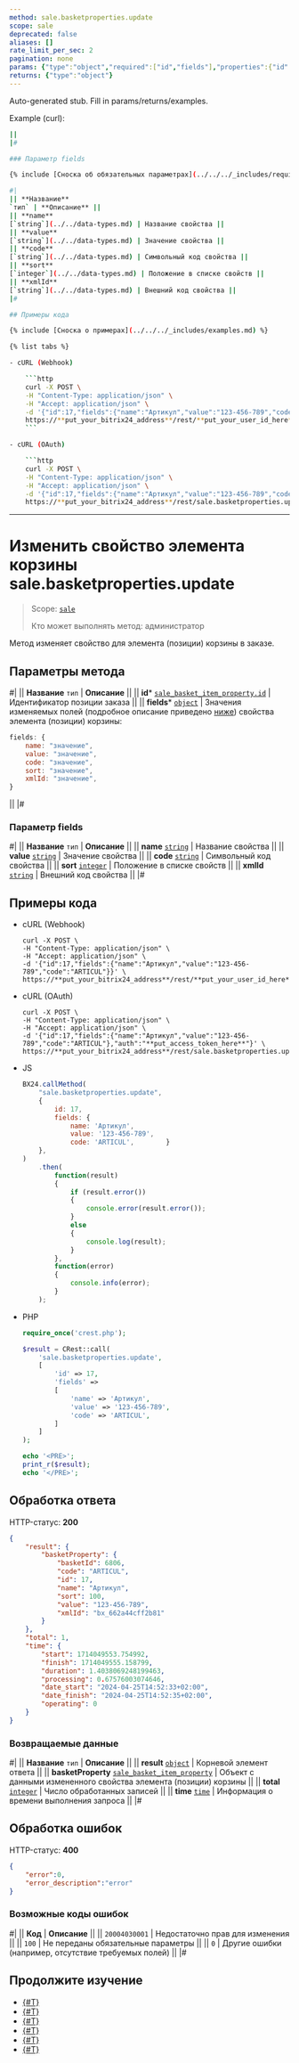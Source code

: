 ```yaml
---
method: sale.basketproperties.update
scope: sale
deprecated: false
aliases: []
rate_limit_per_sec: 2
pagination: none
params: {"type":"object","required":["id","fields"],"properties":{"id":{"type":"integer"},"fields":{"type":"object"}}}
returns: {"type":"object"}
---
```


Auto-generated stub. Fill in params/returns/examples.

Example (curl):

```bash
||
|#

### Параметр fields

{% include [Сноска об обязательных параметрах](../../../_includes/required.md) %}

#|
|| **Название**
`тип` | **Описание** ||
|| **name**
[`string`](../../data-types.md) | Название свойства ||
|| **value**
[`string`](../../data-types.md) | Значение свойства ||
|| **code**
[`string`](../../data-types.md) | Символьный код свойства ||
|| **sort**
[`integer`](../../data-types.md) | Положение в списке свойств ||
|| **xmlId**
[`string`](../../data-types.md) | Внешний код свойства ||
|#

## Примеры кода

{% include [Сноска о примерах](../../../_includes/examples.md) %}

{% list tabs %}

- cURL (Webhook)

    ```http
    curl -X POST \
    -H "Content-Type: application/json" \
    -H "Accept: application/json" \
    -d '{"id":17,"fields":{"name":"Артикул","value":"123-456-789","code":"ARTICUL"}}' \
    https://**put_your_bitrix24_address**/rest/**put_your_user_id_here**/**put_your_webbhook_here**/sale.basketproperties.update
    ```

- cURL (OAuth)

    ```http
    curl -X POST \
    -H "Content-Type: application/json" \
    -H "Accept: application/json" \
    -d '{"id":17,"fields":{"name":"Артикул","value":"123-456-789","code":"ARTICUL"},"auth":"**put_access_token_here**"}' \
    https://**put_your_bitrix24_address**/rest/sale.basketproperties.update
```

---

# Изменить свойство элемента корзины sale.basketproperties.update

> Scope: [`sale`](../../scopes/permissions.md)
>
> Кто может выполнять метод: администратор

Метод изменяет свойство для элемента (позиции) корзины в заказе.

## Параметры метода



#|
|| **Название**
`тип` | **Описание** ||
|| **id***
[`sale_basket_item_property.id`](../data-types.md#sale_basket_item_property) | Идентификатор позиции заказа ||
|| **fields***
[`object`](../../data-types.md) | Значения изменяемых полей (подробное описание приведено [ниже](#parametr-fields)) свойства элемента (позиции) корзины:

```js
fields: {
    name: "значение",
    value: "значение",
    code: "значение",
    sort: "значение",
    xmlId: "значение",
}
```
 ||
|#

### Параметр fields



#|
|| **Название**
`тип` | **Описание** ||
|| **name**
[`string`](../../data-types.md) | Название свойства ||
|| **value**
[`string`](../../data-types.md) | Значение свойства ||
|| **code**
[`string`](../../data-types.md) | Символьный код свойства ||
|| **sort**
[`integer`](../../data-types.md) | Положение в списке свойств ||
|| **xmlId**
[`string`](../../data-types.md) | Внешний код свойства ||
|#

## Примеры кода





- cURL (Webhook)

    ```http
    curl -X POST \
    -H "Content-Type: application/json" \
    -H "Accept: application/json" \
    -d '{"id":17,"fields":{"name":"Артикул","value":"123-456-789","code":"ARTICUL"}}' \
    https://**put_your_bitrix24_address**/rest/**put_your_user_id_here**/**put_your_webbhook_here**/sale.basketproperties.update
    ```

- cURL (OAuth)

    ```http
    curl -X POST \
    -H "Content-Type: application/json" \
    -H "Accept: application/json" \
    -d '{"id":17,"fields":{"name":"Артикул","value":"123-456-789","code":"ARTICUL"},"auth":"**put_access_token_here**"}' \
    https://**put_your_bitrix24_address**/rest/sale.basketproperties.update
    ```

- JS

    ```js
    BX24.callMethod(
        "sale.basketproperties.update",
        {
            id: 17,
            fields: {
                name: 'Артикул',
                value: '123-456-789',
                code: 'ARTICUL',		}
        },
    )
        .then(
            function(result)
            {
                if (result.error())
                {
                    console.error(result.error());
                }
                else
                {
                    console.log(result);
                }
            },
            function(error)
            {
                console.info(error);
            }
        );
    ```

- PHP

    ```php
    require_once('crest.php');

    $result = CRest::call(
        'sale.basketproperties.update',
        [
            'id' => 17,
            'fields' =>
            [
                'name' => 'Артикул',
                'value' => '123-456-789',
                'code' => 'ARTICUL',
            ]
        ]
    );

    echo '<PRE>';
    print_r($result);
    echo '</PRE>';
    ```



## Обработка ответа

HTTP-статус: **200**

```json
{
    "result": {
        "basketProperty": {
            "basketId": 6806,
            "code": "ARTICUL",
            "id": 17,
            "name": "Артикул",
            "sort": 100,
            "value": "123-456-789",
            "xmlId": "bx_662a44cff2b81"
        }
    },
    "total": 1,
    "time": {
        "start": 1714049553.754992,
        "finish": 1714049555.158799,
        "duration": 1.4038069248199463,
        "processing": 0.67576003074646,
        "date_start": "2024-04-25T14:52:33+02:00",
        "date_finish": "2024-04-25T14:52:35+02:00",
        "operating": 0
    }
}
```

### Возвращаемые данные

#|
|| **Название**
`тип` | **Описание** ||
|| **result**
[`object`](../../data-types.md) | Корневой элемент ответа ||
|| **basketProperty**
[`sale_basket_item_property`](../data-types.md#sale_basket_item_property) | Объект с данными измененного свойства элемента (позиции) корзины ||
|| **total**
[`integer`](../../data-types.md) | Число обработанных записей ||
|| **time**
[`time`](../../data-types.md) | Информация о времени выполнения запроса ||
|#

## Обработка ошибок

HTTP-статус: **400**

```json
{
    "error":0,
    "error_description":"error"
}
```



### Возможные коды ошибок

#|
|| **Код** | **Описание** ||
|| `20004030001` | Недостаточно прав для изменения ||
|| `100` | Не переданы обязательные параметры ||
|| `0` | Другие ошибки (например, отсутствие требуемых полей) ||
|#



## Продолжите изучение

- [{#T}](./index.md)
- [{#T}](./sale-basket-properties-add.md)
- [{#T}](./sale-basket-properties-get.md)
- [{#T}](./sale-basket-properties-list.md)
- [{#T}](./sale-basket-properties-delete.md)
- [{#T}](./sale-basket-properties-get-fields.md)
